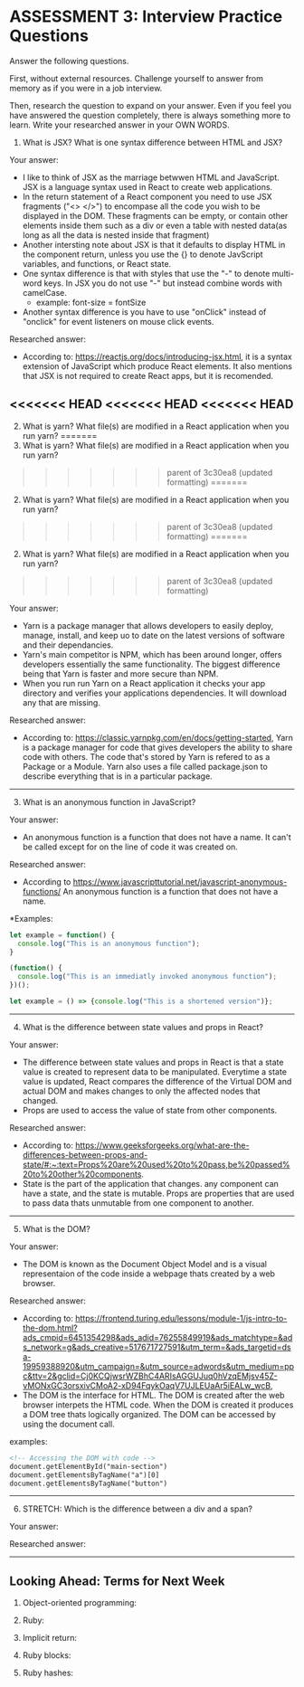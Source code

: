 # ASSESSMENT 3: Interview Practice Questions

Answer the following questions.

First, without external resources. Challenge yourself to answer from memory as if you were in a job interview.

Then, research the question to expand on your answer. Even if you feel you have answered the question completely, there is always something more to learn. Write your researched answer in your OWN WORDS.

1. What is JSX? What is one syntax difference between HTML and JSX?

Your answer:
* I like to think of JSX as the marriage betwwen HTML and JavaScript. JSX is 
 a language syntax used in React to create web applications.
 * In the return statement of a React component you need to use JSX fragments 
 ("<> </>") to encompase all the code you wish to be displayed in the DOM. These
 fragments can be empty, or contain other elements inside them such as a div or 
 even a table with nested data(as long as all the data is nested inside that 
 fragment)
 * Another intersting note about JSX is that it defaults to display HTML in the 
component return, unless you use the {} to denote JavScript variables, and 
functions, or React state.
* One syntax difference is that with styles that use the "-" to denote 
multi-word keys. In JSX you do not use "-" but instead combine words with 
camelCase. 
  * example: font-size = fontSize
* Another syntax difference is you have to use "onClick" instead of "onclick" 
for event listeners on mouse click events.

Researched answer:
* According to: https://reactjs.org/docs/introducing-jsx.html,
it is a syntax extension of JavaScript which produce React elements. It also 
mentions that JSX is not required to create React apps, but it is recomended.

<<<<<<< HEAD
<<<<<<< HEAD
<<<<<<< HEAD
---
<!-- ----------------------------------------------------------------------- -->
2. What is yarn? What file(s) are modified in a React application when you run 
yarn?
=======
2. What is yarn? What file(s) are modified in a React application when you run yarn?
>>>>>>> parent of 3c30ea8 (updated formatting)
=======
2. What is yarn? What file(s) are modified in a React application when you run yarn?
>>>>>>> parent of 3c30ea8 (updated formatting)
=======
2. What is yarn? What file(s) are modified in a React application when you run yarn?
>>>>>>> parent of 3c30ea8 (updated formatting)

Your answer:
* Yarn is a package manager that allows developers to easily deploy, manage, 
install, and keep uo to date on the latest versions of software and their 
dependancies.
* Yarn's main competitor is NPM, which has been around longer, offers developers 
essentially the same functionality. The biggest difference being that Yarn is 
faster and more secure than NPM. 
* When you run run Yarn on a React application it checks your app directory and 
verifies your applications dependencies. It will download any that are missing. 

Researched answer:
* According to: https://classic.yarnpkg.com/en/docs/getting-started,
Yarn is a package manager for code that gives developers the ability to share 
code with others. The code that's stored by Yarn is refered to as a Package or a
Module. Yarn also uses a file called package.json to describe everything that is 
in a particular package.

---
<!-- ----------------------------------------------------------------------- -->
3. What is an anonymous function in JavaScript?

Your answer:
* An anonymous function is a function that does not have a name. It can't be 
called except for on the line of code it was created on. 

Researched answer:
* According to https://www.javascripttutorial.net/javascript-anonymous-functions/
An anonymous function is a function that does not have a name.

*Examples:
```javascript
let example = function() {
  console.log("This is an anonymous function");
}
```
```javascript
(function() {
  console.log("This is an immediatly invoked anonymous function");
})();
```
```javascript
let example = () => {console.log("This is a shortened version")};
```
---
<!-- ----------------------------------------------------------------------- -->
4. What is the difference between state values and props in React?

Your answer:
* The difference between state values and props in React is that a state value 
is created to represent data to be manipulated. Everytime a state value is 
updated, React compares the difference of the Virtual DOM and actual DOM and 
makes changes to only the affected nodes that changed. 
* Props are used to access the value of state from other components. 

Researched answer:
* According to: https://www.geeksforgeeks.org/what-are-the-differences-between-props-and-state/#:~:text=Props%20are%20used%20to%20pass,be%20passed%20to%20other%20components.
* State is the part of the application that changes. any component can have a 
state, and the state is mutable.
Props are properties that are used to pass data thats unmutable from one 
component to another.  
---
<!-- ----------------------------------------------------------------------- -->
5. What is the DOM?

Your answer: 
* The DOM is known as the Document Object Model and is a visual 
representaion of the code inside a webpage thats created by a web browser.

Researched answer:
* According to: https://frontend.turing.edu/lessons/module-1/js-intro-to-the-dom.html?ads_cmpid=6451354298&ads_adid=76255849919&ads_matchtype=&ads_network=g&ads_creative=517671727591&utm_term=&ads_targetid=dsa-19959388920&utm_campaign=&utm_source=adwords&utm_medium=ppc&ttv=2&gclid=Cj0KCQjwsrWZBhC4ARIsAGGUJuq0hVzqEMjsv45Z-vMONxGC3orsxivCMoA2-xD94FqykOaqV7UJLEUaAr5iEALw_wcB,
* The DOM is the interface for HTML. The DOM is created after the web browser 
interpets the HTML code. When the DOM is created it produces a DOM tree thats 
logically organized. The DOM can be accessed by using the document call.

examples:
```html
<!-- Accessing the DOM with code -->
document.getElementById("main-section")
document.getElementsByTagName("a")[0]
document.getElementsByTagName("button")
```
---
<!-- ----------------------------------------------------------------------- -->
6. STRETCH: Which is the difference between a div and a span?

Your answer:


Researched answer:

---
<!-- ----------------------------------------------------------------------- -->
## Looking Ahead: Terms for Next Week

1. Object-oriented programming:

2. Ruby:

3. Implicit return:

4. Ruby blocks:

5. Ruby hashes:
